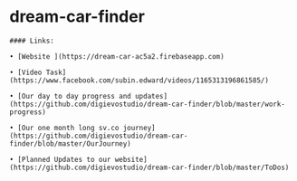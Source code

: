 # dream-car-finder

	#### Links:
	
	• [Website ](https://dream-car-ac5a2.firebaseapp.com)

	• [Video Task](https://www.facebook.com/subin.edward/videos/1165313196861585/)

	• [Our day to day progress and updates](https://github.com/digievostudio/dream-car-finder/blob/master/work-progress)

	• [Our one month long sv.co journey](https://github.com/digievostudio/dream-car-finder/blob/master/OurJourney)

	• [Planned Updates to our website](https://github.com/digievostudio/dream-car-finder/blob/master/ToDos)

